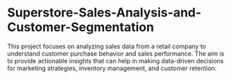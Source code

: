# Superstore-Sales-Analysis-and-Customer-Segmentation
This project focuses on analyzing sales data from a retail company to understand customer purchase behavior and sales performance. The aim is to provide actionable insights that can help in making data-driven decisions for marketing strategies, inventory management, and customer retention.
